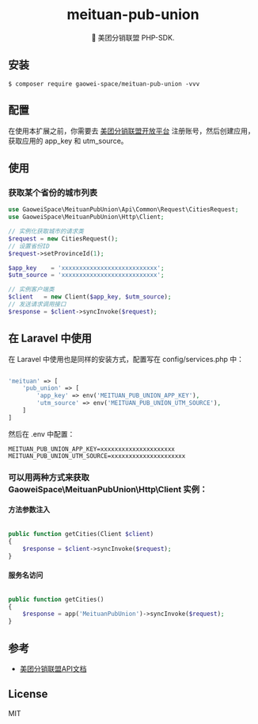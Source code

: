 <h1 align="center"> meituan-pub-union </h1>

<p align="center"> 🌈 美团分销联盟 PHP-SDK. </p>


## 安装

```shell
$ composer require gaowei-space/meituan-pub-union -vvv
```

## 配置

在使用本扩展之前，你需要去 [美团分销联盟开放平台](https://pub.meituan.com) 注册账号，然后创建应用，获取应用的 app_key 和 utm_source。

## 使用
### 获取某个省份的城市列表
```php
use GaoweiSpace\MeituanPubUnion\Api\Common\Request\CitiesRequest;
use GaoweiSpace\MeituanPubUnion\Http\Client;

// 实例化获取城市的请求类
$request = new CitiesRequest();
// 设置省份ID
$request->setProvinceId(1);

$app_key    = 'xxxxxxxxxxxxxxxxxxxxxxxxxxx';
$utm_source = 'xxxxxxxxxxxxxxxxxxxxxxxxxxx';

// 实例客户端类
$client   = new Client($app_key, $utm_source);
// 发送请求调用接口
$response = $client->syncInvoke($request);
```

## 在 Laravel 中使用

在 Laravel 中使用也是同样的安装方式，配置写在 config/services.php 中：
```php

'meituan' => [
    'pub_union' => [
        'app_key' => env('MEITUAN_PUB_UNION_APP_KEY'),
        'utm_source' => env('MEITUAN_PUB_UNION_UTM_SOURCE'),
    ]
]

```
然后在 .env 中配置：
```
MEITUAN_PUB_UNION_APP_KEY=xxxxxxxxxxxxxxxxxxxxx
MEITUAN_PUB_UNION_UTM_SOURCE=xxxxxxxxxxxxxxxxxxxxx
```

### 可以用两种方式来获取 GaoweiSpace\MeituanPubUnion\Http\Client 实例：
#### 方法参数注入
```php

public function getCities(Client $client)
{
    $response = $client->syncInvoke($request);
}

```

#### 服务名访问
```php

public function getCities()
{
    $response = app('MeituanPubUnion')->syncInvoke($request);
}

```

## 参考
- [美团分销联盟API文档](https://pub.meituan.com/#/api-doc)

## License

MIT